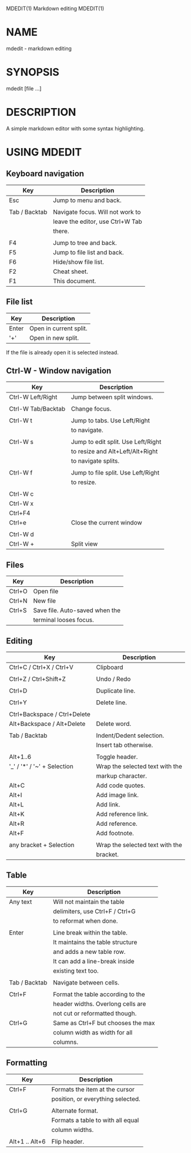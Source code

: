 MDEDIT(1)                    Markdown editing MDEDIT(1)

# NAME

mdedit - markdown editing

# SYNOPSIS

mdedit [file ...]

# DESCRIPTION

A simple markdown editor with some syntax highlighting.

# USING MDEDIT

## Keyboard navigation

| Key           | Description                      |
|---------------|----------------------------------|
| Esc           | Jump to menu and back.           |
|               |                                  |
| Tab / Backtab | Navigate focus. Will not work to |
|               | leave the editor, use Ctrl+W Tab |
|               | there.                           |
|               |                                  |
| F4            | Jump to tree and back.           |
| F5            | Jump to file list and back.      |
| F6            | Hide/show file list.             |
| F2            | Cheat sheet.                     |
| F1            | This document.                   |

## File list

| Key   | Description            |
|-------|------------------------|
| Enter | Open in current split. |
| '+'   | Open in new split.     |

If the file is already open it is selected instead.

## Ctrl-W - Window navigation

| Key                | Description                        |
|--------------------|------------------------------------|
| Ctrl-W Left/Right  | Jump between split windows.        |
|                    |                                    |
| Ctrl-W Tab/Backtab | Change focus.                      |
|                    |                                    |
| Ctrl-W t           | Jump to tabs. Use Left/Right       |
|                    | to navigate.                       |
|                    |                                    |
| Ctrl-W s           | Jump to edit split. Use Left/Right |
|                    | to resize and Alt+Left/Alt+Right   |
|                    | to navigate splits.                |
|                    |                                    |
| Ctrl-W f           | Jump to file split. Use Left/Right |
|                    | to resize.                         |
|                    |                                    |
| Ctrl-W c           |                                    |
| Ctrl-W x           |                                    |
| Ctrl+F4            |                                    |
| Ctrl+e             | Close the current window           |
|                    |                                    |
| Ctrl-W d           |                                    |
| Ctrl-W +           | Split view                         |

## Files

| Key    | Description                    |
|--------|--------------------------------|
| Ctrl+O | Open file                      |
| Ctrl+N | New file                       |
| Ctrl+S | Save file. Auto-saved when the |
|        | terminal looses focus.         |

## Editing

| Key                          | Description                     |
|------------------------------|---------------------------------|
| Ctrl+C / Ctrl+X / Ctrl+V     | Clipboard                       |
|                              |                                 |
| Ctrl+Z / Ctrl+Shift+Z        | Undo / Redo                     |
|                              |                                 |
| Ctrl+D                       | Duplicate line.                 |
|                              |                                 |
| Ctrl+Y                       | Delete line.                    |
|                              |                                 |
| Ctrl+Backspace / Ctrl+Delete |                                 |
| Alt+Backspace / Alt+Delete   | Delete word.                    |
|                              |                                 |
| Tab / Backtab                | Indent/Dedent selection.        |
|                              | Insert tab otherwise.           |
|                              |                                 |
| Alt+1..6                     | Toggle header.                  |
| '_' / '*' / '~' + Selection  | Wrap the selected text with the |
|                              | markup character.               |
| Alt+C                        | Add code quotes.                |
| Alt+I                        | Add image link.                 |
| Alt+L                        | Add link.                       |
| Alt+K                        | Add reference link.             |
| Alt+R                        | Add reference.                  |
| Alt+F                        | Add footnote.                   |
|                              |                                 |
| any bracket + Selection      | Wrap the selected text with the |
|                              | bracket.                        |

## Table

| Key           | Description                        |
|---------------|------------------------------------|
| Any text      | Will not maintain the table        |
|               | delimiters, use Ctrl+F / Ctrl+G    |
|               | to reformat when done.             |
|               |                                    |
| Enter         | Line break within the table.       |
|               | It maintains the table structure   |
|               | and adds a new table row.          |
|               | It can add a line-break inside     |
|               | existing text too.                 |
|               |                                    |
| Tab / Backtab | Navigate between cells.            |
|               |                                    |
| Ctrl+F        | Format the table according to the  |
|               | header widths. Overlong cells are  |
|               | not cut or reformatted though.     |
| Ctrl+G        | Same as Ctrl+F but chooses the max |
|               | column width as width for all      |
|               | columns.                           |

## Formatting

| Key            | Description                       |
|----------------|-----------------------------------|
| Ctrl+F         | Formats the item at the cursor    |
|                | position, or everything selected. |
|                |                                   |
| Ctrl+G         | Alternate format.                 |
|                | Formats a table to with all equal |
|                | column widths.                    |
|                |                                   |
| Alt+1 .. Alt+6 | Flip header.                      |
